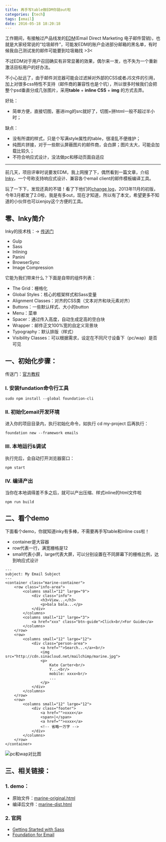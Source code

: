 ```yaml
---
title: 再手写table做EDM你就out啦
categories: [tech]
tags: [email]
date: 2016-05-18 18:20:18
---
```

工作期间，有接触过产品线发的[EDM](http://baike.baidu.com/subview/1212416/8602812.htm#viewPageContent)(Email Direct Marketing 电子邮件营销)，也就是大家经常说的“垃圾邮件”，可能发EDM的账户会进部分邮箱的黑名单，有时候我自己测试发的邮件可能要到垃圾箱找 >3< 

不过EDM对于用户召回确实有非常显著的效果，偶尔来一发，也不失为一个重新激活目标用户的好办法。

不小心扯远了，由于邮件浏览器可能会过滤掉对外部的CSS或者JS文件的引用，加上对很多css特性不支持（邮件商的兼容性也是个坑），所以很多时候我们会把整个psd垂直分成几张图片，采用**table** + **inline CSS** + **img** 的方式去弄。

<!-- more -->

好处：

* 简单方便，直接切图，塞进img的src就好了，切图+拼html一般不超过半小时；

缺点：

* 没有所谓的样式，只是个写满style属性的table，很凌乱不便维护；
* 纯图片拼接，对于一些默认屏蔽图片的邮件商，会白屏；图片太大，可能会加载比较久；
* 不符合响应式设计，没法做pc和移动页面自适应

***
前几天，项目评审时说要发EDM，我上网搜了下，偶然看到一篇文章，介绍[Inky](http://foundation.zurb.com/emails/docs/index.html)，一个号称支持响应式设计、兼容各个email client的邮件模板编译工具。

玩了一下下，发现还真的不错！看了下他们的[change log](https://github.com/zurb/foundation-emails/releases)，2013年11月的初版，今年3月都发了2.0啦，我是有多out，现在才知道，所以有了本文，希望更多不知道的小伙伴也可以enjoy这个方便的工具。

## 零、Inky简介

Inky的技术栈：-> [传送门](http://foundation.zurb.com/emails/docs/zurb-stack.html)

* Gulp
* Sass
* Inlining
* Panini
* BrowserSync
* Image Compression

它能为我们带来什么？下面是自带的组件列表：

* The Grid：栅格化
* Global Styles：核心的框架样式和Sass变量
* Alignment Classes：对齐的CSS类（文本对齐和块元素对齐）
* Buttons：一些默认样式、大小的button
* Menu：菜单
* Spacer：通过传入高度，自动生成定高的空白块
* Wrapper：邮件正文100%宽的自定义背景块
* Typography：默认排版（样式）
* Visibility Classes：可以根据需求，设定在不同尺寸设备下（pc/wap）是否可见

## 一、初始化步骤：

传送门：[官方教程](http://foundation.zurb.com/emails/docs/sass-guide.html)

### I. 安装fundation命令行工具

```
sudo npm install --global foundation-cli
```

### II. 初始化email开发环境

进入你的项目目录内，执行初始化命令，如执行 cd my-project 后再执行：

```
foundation new --framework emails
```

### III. 本地运行&调试

执行完后，会自动打开浏览器窗口：

```
npm start
```

### IV. 编译产出

当你在本地调得差不多之后，就可以产出压缩、样式inline的html文件啦

```
npm run build
```

## 二、看个demo
下面看个demo，你就知道inky有多棒，不需要再手写table和inline css啦！

* container是大容器
* row代表一行，满宽栅格是12
* small代表小屏，large代表大屏，可以分别设置在不同屏幕下的栅格比例，达到响应式设计

```
---
subject: My Email Subject
---
<container class="marine-container">
    <row class="info-area"> 
        <columns small="12" large="9">
            <div class="info">
                <h3>View...</h3>
                <p>bala bala...</p>
            </div>
        </columns>
        <columns small="12" large="3">
            <a href="xxx" class="btn-guide">Click<br/>For Guide</a>
        </columns>
    </row>
    <row>
        <columns small="12" large="12">
            <div class="person-area">
                <a href="">Search...</a><br/>
                <img src="http://cdn.sinacloud.net/mailchimp/marine.jpg">
                <p>
                    Kate Carter<br/>
                    Y...<br/>
                    mobile: xxxx<br/>
                    ...
                </p>
            </div>
        </columns>
    </row>
    <row>
        <columns small="12" large="12">
            <div class="footer">
                <a href="">xxxx</a>
                <span>|</span>
                <a href="">xxxx</a>
                <!-- 省略一万字 -->
            </div>
        </columns>
    </row>
</container>

```

![pc和wap对比图](http://cdn.sinacloud.net/woodysblog/inky/marine-pc-wap.jpg)

## 三、相关链接：

### 1. demo：  
* 原始文件：[marine-original.html](http://cdn.sinacloud.net/woodysblog/inky/marine-original.html)  
* 编译后文件：[marine-dist.html](http://cdn.sinacloud.net/woodysblog/inky/marine-dist.html)

### 2. 官网

* [Getting Started with Sass](http://foundation.zurb.com/emails/docs/sass-guide.html)  
* [Foundation for Email](http://foundation.zurb.com/emails.html)
